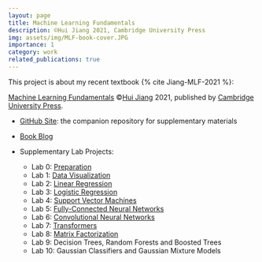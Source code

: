 ```yaml
---
layout: page
title: Machine Learning Fundamentals
description: ©Hui Jiang 2021, Cambridge University Press
img: assets/img/MLF-book-cover.JPG
importance: 1
category: work
related_publications: true
---
```


This project is about my recent textbook {% cite Jiang-MLF-2021 %}:

[Machine Learning Fundamentals](https://www.amazon.com/Machine-Learning-Fundamentals-Concise-Introduction/dp/1108940021)
©[Hui Jiang](https://incml.github.io/huijiang//) 2021, published by 
[Cambridge University Press](https://www.cambridge.org/ca/academic/subjects/computer-science/pattern-recognition-and-machine-learning/machine-learning-fundamentals-concise-introduction?format=PB). 

* [GitHub Site](https://github.com/iNCML/MachineLearningBook): the companion repository for supplementary  materials

* [Book Blog](../../blog/2022/Machine-Learning-Fundamentals/)
  
* Supplementary Lab Projects:
  - Lab 0: [Preparation](https://www.eecs.yorku.ca/~huijiang/MLF-Labs/Lab0_Preparation.html)
  - Lab 1: [Data Visualization](https://www.eecs.yorku.ca/~huijiang/MLF-Labs/Lab1_Data_Visualization.html)
  - Lab 2: [Linear Regression](https://www.eecs.yorku.ca/~huijiang/MLF-Labs/Lab2_Linear_Regression.html) 
  - Lab 3: [Logistic Regression](https://www.eecs.yorku.ca/~huijiang/MLF-Labs/Lab3_Logistic_Regression.html)
  - Lab 4: [Support Vector Machines](https://www.eecs.yorku.ca/~huijiang/MLF-Labs/Lab4_Support_Vector_Machine.html)
  - Lab 5: [Fully-Connected Neural Networks](https://www.eecs.yorku.ca/~huijiang/MLF-Labs/Lab5_Fully_Connected_Neural_Networks.html)
  - Lab 6: [Convolutional Neural Networks](https://www.eecs.yorku.ca/~huijiang/MLF-Labs/Lab6_Convolutional_Neural_Networks.html)
  - Lab 7: [Transformers](https://www.eecs.yorku.ca/~huijiang/MLF-Labs/Lab7_Transformers.html)
  - Lab 8: [Matrix Factorization](https://www.eecs.yorku.ca/~huijiang/MLF-Labs/Lab8_Matrix_Factorization.html)
  - Lab 9: Decision Trees, Random Forests and Boosted Trees
  - Lab 10: Gaussian Classifiers and Gaussian Mixture Models

